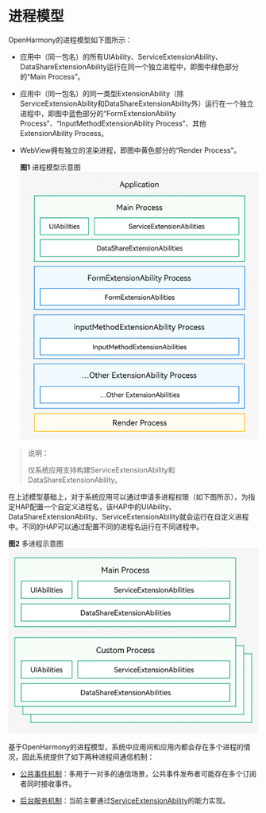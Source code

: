 # 进程模型


OpenHarmony的进程模型如下图所示：


- 应用中（同一包名）的所有UIAbility、ServiceExtensionAbility、DataShareExtensionAbility运行在同一个独立进程中，即图中绿色部分的“Main Process”。

- 应用中（同一包名）的同一类型ExtensionAbility（除ServiceExtensionAbility和DataShareExtensionAbility外）运行在一个独立进程中，即图中蓝色部分的“FormExtensionAbility Process”、“InputMethodExtensionAbility Process”、其他ExtensionAbility Process。

- WebView拥有独立的渲染进程，即图中黄色部分的“Render Process”。

  **图1** 进程模型示意图  
![process-model](figures/process-model.png)

> 说明：
>
> 仅系统应用支持构建ServiceExtensionAbility和DataShareExtensionAbility。

在上述模型基础上，对于系统应用可以通过申请多进程权限（如下图所示），为指定HAP配置一个自定义进程名，该HAP中的UIAbility、DataShareExtensionAbility、ServiceExtensionAbility就会运行在自定义进程中。不同的HAP可以通过配置不同的进程名运行在不同进程中。

  **图2** 多进程示意图  
![multi-process](figures/multi-process.png)


基于OpenHarmony的进程模型，系统中应用间和应用内都会存在多个进程的情况，因此系统提供了如下两种进程间通信机制：


- [公共事件机制](common-event-overview.md)：多用于一对多的通信场景，公共事件发布者可能存在多个订阅者同时接收事件。

- [后台服务机制](background-services.md)：当前主要通过[ServiceExtensionAbility](serviceextensionability.md)的能力实现。
